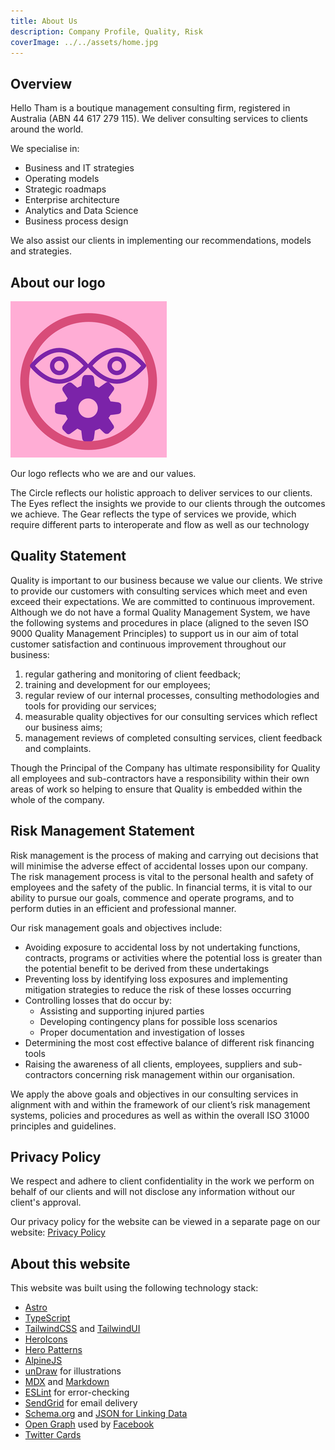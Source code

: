 ```yaml
---
title: About Us
description: Company Profile, Quality, Risk
coverImage: ../../assets/home.jpg
---
```


## Overview

Hello Tham is a boutique management consulting firm, registered in Australia (ABN 44 617 279 115). We deliver consulting services to clients around the world.

We specialise in:

- Business and IT strategies
- Operating models
- Strategic roadmaps
- Enterprise architecture
- Analytics and Data Science
- Business process design

We also assist our clients in implementing our recommendations, models and strategies.

## ​About our logo​​​​​

![Logo](../../assets/site/hellotham-logo-250x250.png)

Our logo reflects who we are and our values.

The Circle reflects our holistic approach to deliver services to our clients. The Eyes reflect the insights we provide to our clients through the outcomes we achieve. The Gear reflects the type of services we provide, which require different parts to interoperate and flow as well as our technology

## Quality Statement

Quality is important to our business because we value our clients. We strive to provide our customers with consulting services which meet and even exceed their expectations. We are committed to continuous improvement. Although we do not have a formal Quality Management System, we have the following systems and procedures in place (aligned to the seven ISO 9000 Quality Management Principles) to support us in our aim of total customer satisfaction and continuous improvement throughout our business:

1. regular gathering and monitoring of client feedback;
2. training and development for our employees;
3. regular review of our internal processes, consulting methodologies and tools for providing our services;
4. measurable quality objectives for our consulting services which reflect our business aims;
5. management reviews of completed consulting services, client feedback and complaints.

Though the Principal of the Company has ultimate responsibility for Quality all employees and sub-contractors have a responsibility within their own areas of work so helping to ensure that Quality is embedded within the whole of the company.

## Risk Management Statement

Risk management is the process of making and carrying out decisions that will minimise the adverse effect of accidental losses upon our company. The risk management process is vital to the personal health and safety of employees and the safety of the public. In financial terms, it is vital to our ability to pursue our goals, commence and operate programs, and to perform duties in an efficient and professional manner.

Our risk management goals and objectives include:

- Avoiding exposure to accidental loss by not undertaking functions, contracts, programs or activities where the potential loss is greater than the potential benefit to be derived from these undertakings
- Preventing loss by identifying loss exposures and implementing mitigation strategies to reduce the risk of these losses occurring
- Controlling losses that do occur by:
  - Assisting and supporting injured parties
  - Developing contingency plans for possible loss scenarios
  - Proper documentation and investigation of losses
- Determining the most cost effective balance of different risk financing tools
- Raising the awareness of all clients, employees, suppliers and sub-contractors concerning risk management within our organisation.

We apply the above goals and objectives in our consulting services in alignment with and within the framework of our client’s risk management systems, policies and procedures as well as within the overall ISO 31000 principles and guidelines.

## Privacy Policy

We respect and adhere to client confidentiality in the work we perform on behalf of our clients and will not disclose any information without our client's approval.

Our privacy policy for the website can be viewed in a separate page on our website:
[Privacy Policy](/privacy)

## About this website

This website was built using the following technology stack:

- [Astro](https://astro.build)
- [TypeScript](https://www.typescriptlang.org/)
- [TailwindCSS](https://tailwindcss.com) and [TailwindUI](https://tailwindui.com)
- [HeroIcons](https://heroicons.com/)
- [Hero Patterns](https://heropatterns.com/)
- [AlpineJS](https://alpinejs.dev/)
- [unDraw](https://undraw.co/) for illustrations
- [MDX](https://mdxjs.com/) and [Markdown](https://www.markdownguide.org/)
- [ESLint](https://eslint.org) for error-checking
- [SendGrid](https://sendgrid.com/) for email delivery
- [Schema.org](https://schema.org/) and [JSON for Linking Data](https://json-ld.org/)
- [Open Graph](https://ogp.me/) used by [Facebook](https://developers.facebook.com/docs/sharing/webmasters/#markup)
- [Twitter Cards](https://developer.twitter.com/en/docs/twitter-for-websites/cards/overview/abouts-cards)
